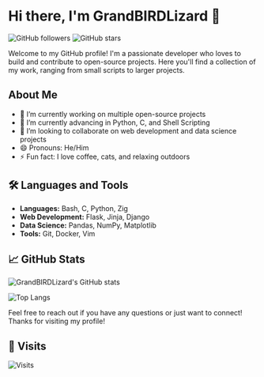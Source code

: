# Hi there, I'm GrandBIRDLizard 👋

![GitHub followers](https://img.shields.io/github/followers/GrandBIRDLizard?style=social)
![GitHub stars](https://img.shields.io/github/stars/GrandBIRDLizard?style=social)

Welcome to my GitHub profile! I'm a passionate developer who loves to build and contribute to open-source projects. Here you'll find a collection of my work, ranging from small scripts to larger projects.

## About Me

- 🔭 I’m currently working on multiple open-source projects
- 🌱 I’m currently advancing in Python, C, and Shell Scripting
- 👯 I’m looking to collaborate on web development and data science projects 
- 😄 Pronouns: He/Him
- ⚡ Fun fact: I love coffee, cats, and relaxing outdoors 

## 🛠️ Languages and Tools

- **Languages:** Bash, C, Python, Zig 
- **Web Development:** Flask, Jinja, Django
- **Data Science:** Pandas, NumPy, Matplotlib 
- **Tools:** Git, Docker, Vim

## 📈 GitHub Stats

![GrandBIRDLizard's GitHub stats](https://github-readme-stats.vercel.app/api?username=GrandBIRDLizard&show_icons=true&theme=radical)

![Top Langs](https://github-readme-stats.vercel.app/api/top-langs/?username=GrandBIRDLizard&layout=compact&theme=radical)

Feel free to reach out if you have any questions or just want to connect!
Thanks for visiting my profile!

## 👀 Visits
![Visits](https://komarev.com/ghpvc/?username=StanaAndrei)

